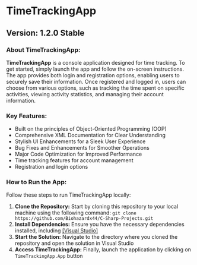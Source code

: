# TimeTrackingApp

## Version: 1.2.0 Stable

### About TimeTrackingApp:

**TimeTrackingApp** is a console application designed for time tracking. To get started, simply launch the app and follow the on-screen instructions. The app provides both login and registration options, enabling users to securely save their information. Once registered and logged in, users can choose from various options, such as tracking the time spent on specific activities, viewing activity statistics, and managing their account information.

### Key Features:

- Built on the principles of Object-Oriented Programming (OOP)
- Comprehensive XML Documentation for Clear Understanding
- Stylish UI Enhancements for a Sleek User Experience
- Bug Fixes and Enhancements for Smoother Operations
- Major Code Optimization for Improved Performance
- Time tracking features for account management
- Registration and login options

### How to Run the App:

Follow these steps to run TimeTrackingApp locally:

1. **Clone the Repository:** Start by cloning this repository to your local machine using the following command: `git clone https://github.com/Biohazardx44/C-Sharp-Projects.git`
2. **Install Dependencies:** Ensure you have the necessary dependencies installed, including [[Visual Studio]](https://visualstudio.microsoft.com/downloads/)
3. **Start the Solution:** Navigate to the directory where you cloned the repository and open the solution in Visual Studio
4. **Access TimeTrackingApp:** Finally, launch the application by clicking on `TimeTrackingApp.App` button